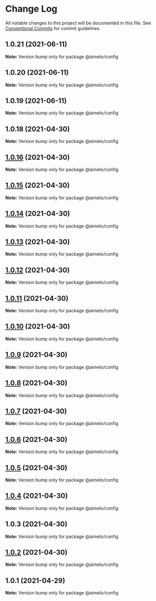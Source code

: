 # Change Log

All notable changes to this project will be documented in this file.
See [Conventional Commits](https://conventionalcommits.org) for commit guidelines.

## 1.0.21 (2021-06-11)

**Note:** Version bump only for package @aimelo/config





## 1.0.20 (2021-06-11)

**Note:** Version bump only for package @aimelo/config





## 1.0.19 (2021-06-11)

**Note:** Version bump only for package @aimelo/config





## 1.0.18 (2021-04-30)

**Note:** Version bump only for package @aimelo/config





## [1.0.16](https://github.com/grolea/aimelo-nest/compare/@aimelo/config@1.0.15...@aimelo/config@1.0.16) (2021-04-30)

**Note:** Version bump only for package @aimelo/config





## [1.0.15](https://github.com/grolea/aimelo-nest/compare/@aimelo/config@1.0.14...@aimelo/config@1.0.15) (2021-04-30)

**Note:** Version bump only for package @aimelo/config





## [1.0.14](https://github.com/grolea/aimelo-nest/compare/@aimelo/config@1.0.13...@aimelo/config@1.0.14) (2021-04-30)

**Note:** Version bump only for package @aimelo/config





## [1.0.13](https://github.com/grolea/aimelo-nest/compare/@aimelo/config@1.0.12...@aimelo/config@1.0.13) (2021-04-30)

**Note:** Version bump only for package @aimelo/config





## [1.0.12](https://github.com/grolea/aimelo-nest/compare/@aimelo/config@1.0.11...@aimelo/config@1.0.12) (2021-04-30)

**Note:** Version bump only for package @aimelo/config





## [1.0.11](https://github.com/grolea/aimelo-nest/compare/@aimelo/config@1.0.10...@aimelo/config@1.0.11) (2021-04-30)

**Note:** Version bump only for package @aimelo/config





## [1.0.10](https://github.com/grolea/aimelo-nest/compare/@aimelo/config@1.0.9...@aimelo/config@1.0.10) (2021-04-30)

**Note:** Version bump only for package @aimelo/config





## [1.0.9](https://github.com/grolea/aimelo-nest/compare/@aimelo/config@1.0.8...@aimelo/config@1.0.9) (2021-04-30)

**Note:** Version bump only for package @aimelo/config





## [1.0.8](https://github.com/grolea/aimelo-nest/compare/@aimelo/config@1.0.7...@aimelo/config@1.0.8) (2021-04-30)

**Note:** Version bump only for package @aimelo/config





## [1.0.7](https://github.com/grolea/aimelo-nest/compare/@aimelo/config@1.0.6...@aimelo/config@1.0.7) (2021-04-30)

**Note:** Version bump only for package @aimelo/config





## [1.0.6](https://github.com/grolea/aimelo-nest/compare/@aimelo/config@1.0.5...@aimelo/config@1.0.6) (2021-04-30)

**Note:** Version bump only for package @aimelo/config





## [1.0.5](https://github.com/grolea/aimelo-nest/compare/@aimelo/config@1.0.4...@aimelo/config@1.0.5) (2021-04-30)

**Note:** Version bump only for package @aimelo/config





## [1.0.4](https://github.com/grolea/aimelo-nest/compare/@aimelo/config@1.0.3...@aimelo/config@1.0.4) (2021-04-30)

**Note:** Version bump only for package @aimelo/config





## 1.0.3 (2021-04-30)

**Note:** Version bump only for package @aimelo/config





## [1.0.2](https://github.com/grolea/aimelo-nest/compare/@aimelo/config@1.0.1...@aimelo/config@1.0.2) (2021-04-30)

**Note:** Version bump only for package @aimelo/config





## 1.0.1 (2021-04-29)

**Note:** Version bump only for package @aimelo/config
